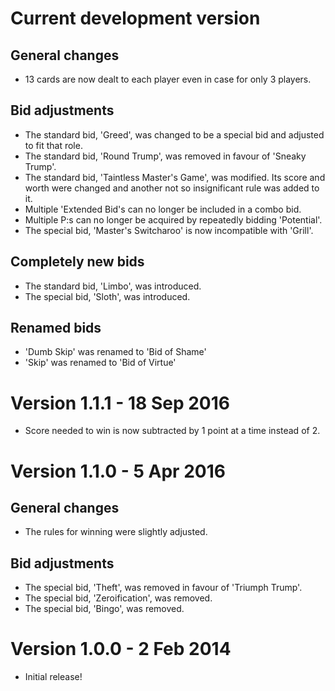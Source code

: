 Current development version
===========================
## General changes
- 13 cards are now dealt to each player even in case for only 3 players.

## Bid adjustments
- The standard bid, 'Greed', was changed to be a special bid and adjusted to fit that role.
- The standard bid, 'Round Trump', was removed in favour of 'Sneaky Trump'.
- The standard bid, 'Taintless Master's Game', was modified. Its score and worth were changed and another not so insignificant rule was added to it.
- Multiple 'Extended Bid's can no longer be included in a combo bid.
- Multiple P:s can no longer be acquired by repeatedly bidding 'Potential'.
- The special bid, 'Master's Switcharoo' is now incompatible with 'Grill'.

## Completely new bids
- The standard bid, 'Limbo', was introduced.
- The special bid, 'Sloth', was introduced.

## Renamed bids
- 'Dumb Skip' was renamed to 'Bid of Shame'
- 'Skip' was renamed to 'Bid of Virtue'

Version 1.1.1 - 18 Sep 2016
===========================
- Score needed to win is now subtracted by 1 point at a time instead of 2.

Version 1.1.0 - 5 Apr 2016
==========================
## General changes
- The rules for winning were slightly adjusted.

## Bid adjustments
- The special bid, 'Theft', was removed in favour of 'Triumph Trump'.
- The special bid, 'Zeroification', was removed.
- The special bid, 'Bingo', was removed.

Version 1.0.0 - 2 Feb 2014
==========================
- Initial release!
